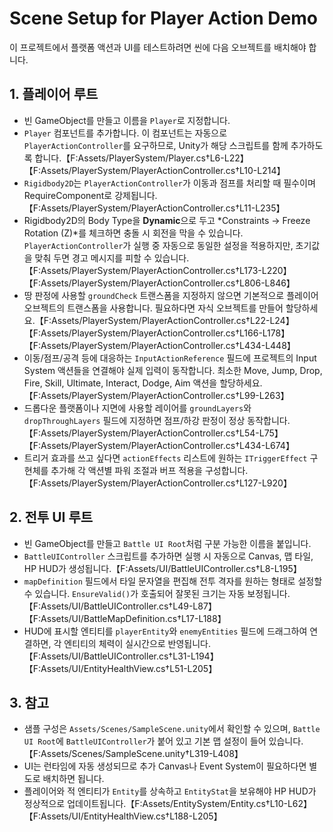 # Scene Setup for Player Action Demo

이 프로젝트에서 플랫폼 액션과 UI를 테스트하려면 씬에 다음 오브젝트를 배치해야 합니다.

## 1. 플레이어 루트
- 빈 GameObject를 만들고 이름을 `Player`로 지정합니다.
- `Player` 컴포넌트를 추가합니다. 이 컴포넌트는 자동으로 `PlayerActionController`를 요구하므로, Unity가 해당 스크립트를 함께 추가하도록 합니다.【F:Assets/PlayerSystem/Player.cs†L6-L22】【F:Assets/PlayerSystem/PlayerActionController.cs†L10-L214】
- `Rigidbody2D`는 `PlayerActionController`가 이동과 점프를 처리할 때 필수이며 RequireComponent로 강제됩니다.【F:Assets/PlayerSystem/PlayerActionController.cs†L11-L235】
- Rigidbody2D의 Body Type을 **Dynamic**으로 두고 *Constraints → Freeze Rotation (Z)*를 체크하면 충돌 시 회전을 막을 수 있습니다. `PlayerActionController`가 실행 중 자동으로 동일한 설정을 적용하지만, 초기값을 맞춰 두면 경고 메시지를 피할 수 있습니다.【F:Assets/PlayerSystem/PlayerActionController.cs†L173-L220】【F:Assets/PlayerSystem/PlayerActionController.cs†L806-L846】
- 땅 판정에 사용할 `groundCheck` 트랜스폼을 지정하지 않으면 기본적으로 플레이어 오브젝트의 트랜스폼을 사용합니다. 필요하다면 자식 오브젝트를 만들어 할당하세요.【F:Assets/PlayerSystem/PlayerActionController.cs†L22-L24】【F:Assets/PlayerSystem/PlayerActionController.cs†L166-L178】【F:Assets/PlayerSystem/PlayerActionController.cs†L434-L448】
- 이동/점프/공격 등에 대응하는 `InputActionReference` 필드에 프로젝트의 Input System 액션들을 연결해야 실제 입력이 동작합니다. 최소한 Move, Jump, Drop, Fire, Skill, Ultimate, Interact, Dodge, Aim 액션을 할당하세요.【F:Assets/PlayerSystem/PlayerActionController.cs†L99-L263】
- 드롭다운 플랫폼이나 지면에 사용할 레이어를 `groundLayers`와 `dropThroughLayers` 필드에 지정하면 점프/하강 판정이 정상 동작합니다.【F:Assets/PlayerSystem/PlayerActionController.cs†L54-L75】【F:Assets/PlayerSystem/PlayerActionController.cs†L434-L674】
- 트리거 효과를 쓰고 싶다면 `actionEffects` 리스트에 원하는 `ITriggerEffect` 구현체를 추가해 각 액션별 파워 조절과 버프 적용을 구성합니다.【F:Assets/PlayerSystem/PlayerActionController.cs†L127-L920】

## 2. 전투 UI 루트
- 빈 GameObject를 만들고 `Battle UI Root`처럼 구분 가능한 이름을 붙입니다.
- `BattleUIController` 스크립트를 추가하면 실행 시 자동으로 Canvas, 맵 타일, HP HUD가 생성됩니다.【F:Assets/UI/BattleUIController.cs†L8-L195】
- `mapDefinition` 필드에서 타일 문자열을 편집해 전투 격자를 원하는 형태로 설정할 수 있습니다. `EnsureValid()`가 호출되어 잘못된 크기는 자동 보정됩니다.【F:Assets/UI/BattleUIController.cs†L49-L87】【F:Assets/UI/BattleMapDefinition.cs†L17-L188】
- HUD에 표시할 엔티티를 `playerEntity`와 `enemyEntities` 필드에 드래그하여 연결하면, 각 엔티티의 체력이 실시간으로 반영됩니다.【F:Assets/UI/BattleUIController.cs†L31-L194】【F:Assets/UI/EntityHealthView.cs†L51-L205】

## 3. 참고
- 샘플 구성은 `Assets/Scenes/SampleScene.unity`에서 확인할 수 있으며, `Battle UI Root`에 `BattleUIController`가 붙어 있고 기본 맵 설정이 들어 있습니다.【F:Assets/Scenes/SampleScene.unity†L319-L408】
- UI는 런타임에 자동 생성되므로 추가 Canvas나 Event System이 필요하다면 별도로 배치하면 됩니다.
- 플레이어와 적 엔티티가 `Entity`를 상속하고 `EntityStat`을 보유해야 HP HUD가 정상적으로 업데이트됩니다.【F:Assets/EntitySystem/Entity.cs†L10-L62】【F:Assets/UI/EntityHealthView.cs†L188-L205】
